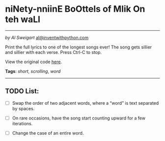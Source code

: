 # niNety-nniinE BoOttels of Mlik On teh waLl
___
_by Al Sweigart_ [al@inventwithpython.com](mailto:al@inventwithpython.com)

Print the full lyrics to one of the longest songs ever! The song
gets sillier and sillier with each verse. Press Ctrl-C to stop.

View the original code [here](https://nostarch.com/big-book-small-python-projects).

**Tags**: _short_, _scrolling_, _word_

___

## TODO List:

* [ ] Swap the order of two adjacent words, where a “word” is text separated by spaces.
* [ ] On rare occasions, have the song start counting upward for a few iterations.
* [ ] Change the case of an entire word.

